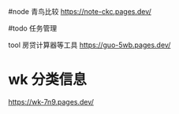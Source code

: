 #node 青鸟比较
https://note-ckc.pages.dev/

#todo 任务管理

tool 房贷计算器等工具
https://guo-5wb.pages.dev/

# wk   分类信息
https://wk-7n9.pages.dev/
